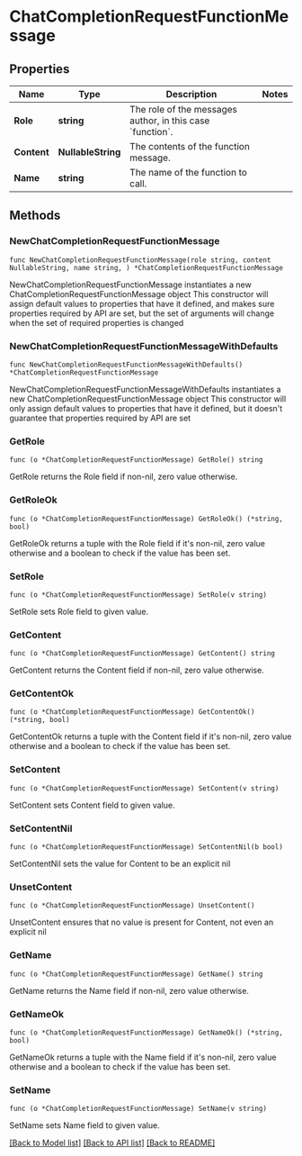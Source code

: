 # ChatCompletionRequestFunctionMessage

## Properties

Name | Type | Description | Notes
------------ | ------------- | ------------- | -------------
**Role** | **string** | The role of the messages author, in this case &#x60;function&#x60;. | 
**Content** | **NullableString** | The contents of the function message. | 
**Name** | **string** | The name of the function to call. | 

## Methods

### NewChatCompletionRequestFunctionMessage

`func NewChatCompletionRequestFunctionMessage(role string, content NullableString, name string, ) *ChatCompletionRequestFunctionMessage`

NewChatCompletionRequestFunctionMessage instantiates a new ChatCompletionRequestFunctionMessage object
This constructor will assign default values to properties that have it defined,
and makes sure properties required by API are set, but the set of arguments
will change when the set of required properties is changed

### NewChatCompletionRequestFunctionMessageWithDefaults

`func NewChatCompletionRequestFunctionMessageWithDefaults() *ChatCompletionRequestFunctionMessage`

NewChatCompletionRequestFunctionMessageWithDefaults instantiates a new ChatCompletionRequestFunctionMessage object
This constructor will only assign default values to properties that have it defined,
but it doesn't guarantee that properties required by API are set

### GetRole

`func (o *ChatCompletionRequestFunctionMessage) GetRole() string`

GetRole returns the Role field if non-nil, zero value otherwise.

### GetRoleOk

`func (o *ChatCompletionRequestFunctionMessage) GetRoleOk() (*string, bool)`

GetRoleOk returns a tuple with the Role field if it's non-nil, zero value otherwise
and a boolean to check if the value has been set.

### SetRole

`func (o *ChatCompletionRequestFunctionMessage) SetRole(v string)`

SetRole sets Role field to given value.


### GetContent

`func (o *ChatCompletionRequestFunctionMessage) GetContent() string`

GetContent returns the Content field if non-nil, zero value otherwise.

### GetContentOk

`func (o *ChatCompletionRequestFunctionMessage) GetContentOk() (*string, bool)`

GetContentOk returns a tuple with the Content field if it's non-nil, zero value otherwise
and a boolean to check if the value has been set.

### SetContent

`func (o *ChatCompletionRequestFunctionMessage) SetContent(v string)`

SetContent sets Content field to given value.


### SetContentNil

`func (o *ChatCompletionRequestFunctionMessage) SetContentNil(b bool)`

 SetContentNil sets the value for Content to be an explicit nil

### UnsetContent
`func (o *ChatCompletionRequestFunctionMessage) UnsetContent()`

UnsetContent ensures that no value is present for Content, not even an explicit nil
### GetName

`func (o *ChatCompletionRequestFunctionMessage) GetName() string`

GetName returns the Name field if non-nil, zero value otherwise.

### GetNameOk

`func (o *ChatCompletionRequestFunctionMessage) GetNameOk() (*string, bool)`

GetNameOk returns a tuple with the Name field if it's non-nil, zero value otherwise
and a boolean to check if the value has been set.

### SetName

`func (o *ChatCompletionRequestFunctionMessage) SetName(v string)`

SetName sets Name field to given value.



[[Back to Model list]](../README.md#documentation-for-models) [[Back to API list]](../README.md#documentation-for-api-endpoints) [[Back to README]](../README.md)


